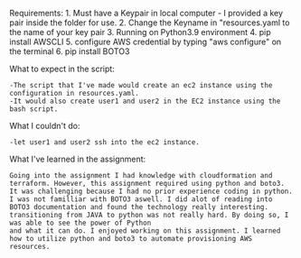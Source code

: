 Requirements:
    1. Must have a Keypair in local computer
        - I provided a key pair inside the folder for use.
    2. Change the Keyname in "resources.yaml to the name of your key pair
    3. Running on Python3.9 environment
    4. pip install AWSCLI
    5. configure AWS credential by typing "aws configure" on the terminal
    6. pip install BOTO3

What to expect in the script:

    -The script that I've made would create an ec2 instance using the configuration in resources.yaml.
    -It would also create user1 and user2 in the EC2 instance using the bash script.

What I couldn't do:

    -let user1 and user2 ssh into the ec2 instance.

What I've learned in the assignment:

    Going into the assignment I had knowledge with cloudformation and terraform. However, this assignment required using python and boto3. It was challenging because I had no prior experience coding in python.
    I was not familliar with BOTO3 aswell. I did alot of reading into BOTO3 documentation and found the technology really interesting. transitioning from JAVA to python was not really hard. By doing so, I was able to see the power of Python
    and what it can do. I enjoyed working on this assignment. I learned how to utilize python and boto3 to automate provisioning AWS resources. 